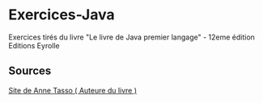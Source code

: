 # Exercices-Java
Exercices tirés du livre "Le livre de Java premier langage" - 12eme édition Editions Eyrolle
## Sources
<a href="http://www.annetasso.fr/Java/">Site de Anne Tasso ( Auteure du livre )</a> 
